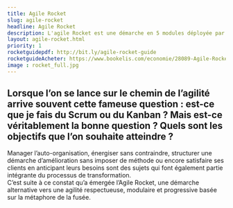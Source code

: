 ```yaml
---
title: Agile Rocket
slug: agile-rocket
headline: Agile Rocket
description: L'agile Rocket est une démarche en 5 modules déployée par Goood! pour accompagner la transformation agile des entreprises
layout: agile-rocket.html
priority: 1
rocketguidepdf: http://bit.ly/agile-rocket-guide
rocketguideAcheter: https://www.bookelis.com/economie/28089-Agile-Rocket-Guide.html
image : rocket_full.jpg
---
```


## Lorsque l’on se lance sur le chemin de l’agilité arrive souvent cette fameuse question : est-ce que je fais du Scrum ou du Kanban ? Mais est-ce véritablement la bonne question ? Quels sont les objectifs que l’on souhaite atteindre ?   
Manager l’auto-organisation, énergiser sans contraindre, structurer une démarche d’amélioration sans imposer de méthode ou encore satisfaire ses clients en anticipant leurs besoins sont des sujets qui font également partie intégrante du processus de transformation.     
C’est suite à ce constat qu’a émergée l’Agile Rocket, une démarche alternative vers une agilité respectueuse, modulaire et progressive basée sur la métaphore de la fusée.
